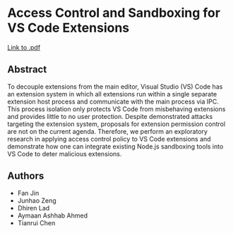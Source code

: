 # Access Control and Sandboxing for VS Code Extensions

[Link to .pdf](/Access_Control_and_Sandboxing_for_VS_Code_Extensions.pdf)

## Abstract
To decouple extensions from the main editor, Visual Studio (VS) Code has an extension system in which all extensions run within a single separate extension host process and communicate with the main process via IPC. This process isolation only protects VS Code from misbehaving extensions and provides little to no user protection. Despite demonstrated attacks targeting the extension system, proposals for extension permission control are not on the current agenda. Therefore, we perform an exploratory research in applying access control policy to VS Code extensions and demonstrate how one can integrate existing Node.js sandboxing tools into VS Code to deter malicious extensions.

## Authors
- Fan Jin
- Junhao Zeng
- Dhiren Lad
- Aymaan Ashhab Ahmed
- Tianrui Chen
